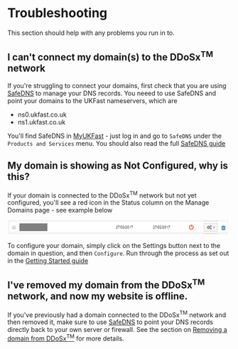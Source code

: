 # Troubleshooting

This section should help with any problems you run in to.

## I can't connect my domain(s) to the DDoSx<sup>TM</sup> network

If you're struggling to connect your domains, first check that you are using [SafeDNS](/Domains/safedns/index.html) to manage your DNS records.  You neeed to use SafeDNS and point your domains to the UKFast nameservers, which are
- ns0.ukfast.co.uk
- ns1.ukfast.co.uk

You'll find SafeDNS in [MyUKFast](https://my.ukfast.co.uk) - just log in and go to `SafeDNS` under the `Products and Services` menu.  You should also read the full [SafeDNS guide](/Domains/safedns/index.html)

## My domain is showing as Not Configured, why is this?

If your domain is connected to the DDoSx<sup>TM</sup> network but not yet configured, you'll see a red icon in the Status column on the Manage Domains page - see example below

![manage](files/manage.PNG)

To configure your domain, simply click on the Settings button next to the domain in question, and then `Configure`.  Run through the process as set out in the [Getting Started guide](/security/ddos/gettingstarted.html)

## I've removed my domain from the DDoSx<sup>TM</sup> network, and now my website is offline.

If you've previously had a domain connected to the DDoSx<sup>TM</sup> network and then removed it, make sure to use [SafeDNS](/Domains/safedns/index.html) to point your DNS records directly back to your own server or firewall.  See the section on [Removing a domain from DDoSx<sup>TM</sup>](/security/ddos/remove.html) for more details.
